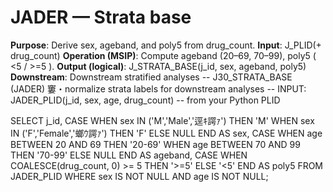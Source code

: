 ﻿# JADER — Strata base
**Purpose**: Derive sex, ageband, and poly5 from drug_count.
**Input**: J_PLID(+ drug_count)
**Operation (MSIP)**: Compute ageband (20–69, 70–99), poly5 ( <5 / >=5 ).
**Output (logical)**: J_STRATA_BASE(j_id, sex, ageband, poly5)
**Downstream**: Downstream stratified analyses
-- J30_STRATA_BASE (JADER) 窶・normalize strata labels for downstream analyses
-- INPUT: JADER_PLID(j_id, sex, age, drug_count)  -- from your Python PLID

SELECT
  j_id,
  CASE WHEN sex IN ('M','Male','逕ｷ諤ｧ') THEN 'M'
       WHEN sex IN ('F','Female','螂ｳ諤ｧ') THEN 'F'
       ELSE NULL END AS sex,
  CASE WHEN age BETWEEN 20 AND 69 THEN '20-69'
       WHEN age BETWEEN 70 AND 99 THEN '70-99'
       ELSE NULL END AS ageband,
  CASE WHEN COALESCE(drug_count, 0) >= 5 THEN '>=5' ELSE '<5' END AS poly5
FROM JADER_PLID
WHERE sex IS NOT NULL AND age IS NOT NULL;

